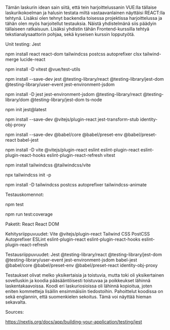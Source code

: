 Tämän laskurin idean sain siitä, että tein harjoittelussanin VUE:lla tällaise laskurikokoelman ja halusin testata miltä vastaavanlainen näyttäisi REACT:lla tehtynä. Lisäksi olen tehnyt backendia toisessa projektissa harjoittelussa ja tähän olen myös harjoitellut testauksia. Näistä yhdistelmänä siis päädyin tällaiseen ratkaisuun. Lisäksi yhdistin tähän Frontend-kurssilla tehtyä tekstianalysaattorin pohjaa, sekä kyseisen kurssin lopputyötä.


Unit testing: Jest

npm install react react-dom tailwindcss postcss autoprefixer clsx tailwind-merge lucide-react

npm install -D vitest @vue/test-utils 

npm install --save-dev jest @testing-library/react @testing-library/jest-dom @testing-library/user-event jest-environment-jsdom

npm install -D jest jest-environment-jsdom @testing-library/react @testing-library/dom @testing-library/jest-dom ts-node

npm init jest@latest 

npm install --save-dev @vitejs/plugin-react jest-transform-stub identity-obj-proxy

npm install --save-dev @babel/core @babel/preset-env @babel/preset-react babel-jest

npm install -D vite @vitejs/plugin-react eslint eslint-plugin-react eslint-plugin-react-hooks eslint-plugin-react-refresh vitest

npm install tailwindcss @tailwindcss/vite  

npx tailwindcss init -p

npm install -D tailwindcss postcss autoprefixer tailwindcss-animate 


Testauskomennot:

npm test

npm run test:coverage 


Paketit:
React
React DOM


Kehitysriippuvuudet:
Vite
@vitejs/plugin-react
Tailwind CSS
PostCSS
Autoprefixer
ESLint
eslint-plugin-react
eslint-plugin-react-hooks
eslint-plugin-react-refresh

Testausriippuvuudet:
Jest
@testing-library/react
@testing-library/jest-dom
@testing-library/user-event
jest-environment-jsdom
babel-jest
@babel/core
@babel/preset-env
@babel/preset-react
identity-obj-proxy


Testaukset olivat melko yksikertaisia ja toistuvia, mutta toki oli yksikertainen sovelluskin ja koodia pääsääntöisesti toistuvaa ja poikkeukset lähinnä laskentakaavoissa.
Koodi eri laskuriosioissa oli lähinnä kopioitua, joten eniten kommetteja lisäilin ensimmäisiin tiedostoihin.
Pahoittelut koodissa on sekä englannin, että suomenkielen sekoitus. Tämä voi näyttää hieman sekavalta.




Sources: 

https://nextjs.org/docs/app/building-your-application/testing/jest

